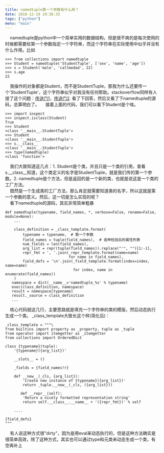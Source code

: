 ```yaml
---
title: namedtuple第一个参数有什么用？
date: 2018-12-19 19:36:33
tags: ["python"]
menu: "main" 
---
```


&nbsp;&nbsp;&nbsp;&nbsp;namedtuple是python中一个简单实用的数据结构，但是很不爽的是每次使用的时候都需要给第一个参数指定一个字符串，而这个字符串在实际使用中似乎并没有什么作用。比如

```
>>> from collections import namedtuple
>>> Student = namedtuple('StudentTuple', ['sex', 'name', 'age'])
>>> s = Student('male', 'callmedad', 22)
>>> s.age
22
```
&nbsp;&nbsp;&nbsp;&nbsp;我操作的对象都是Student，而不是StudentTuple，那我为什么还要传一个'StudentTuple'，这个字符串似乎对我没有任何帮助。stackoverflow同样有人提了这个问题：[传送门1](https://stackoverflow.com/questions/30526115/whats-the-first-argument-of-namedtuple-used-for)，[传送门2](https://stackoverflow.com/questions/30535678/why-do-you-have-to-provide-the-typename-as-the-first-parameter-when-creating-a-n). 看了下回答，然后又看了下namedtuple的源码，总算明白了。
&nbsp;&nbsp;&nbsp;&nbsp;接着上面的代码，我们可以看下Student是个啥。  

```
>>> import inspect
>>> inspect.isclass(Student)
True
>>> Student
<class '__main__.StudentTuple'>
>>> Student
<class '__main__.StudentTuple'>
>>> s.__class__
<class '__main__.StudentTuple'>
>>> type(namedtuple)
<class 'function'>
```
&nbsp;&nbsp;&nbsp;&nbsp;我们大致知道这几点：1. Student是个类，并且只是一个类的引用，查看s.\_\_class\_\_知道，这个类定义的名字是StudentTuple，就是我们传的第一个参数。2. namedtuple是个方法，但是返回的是一个新的类，也就是说这是一个类的工厂方法。  
&nbsp;&nbsp;&nbsp;&nbsp;既然是一个生成类的工厂方法，那么肯定就需要知道类的名字，所以这就是第一个参数的意义。然后，这一切是怎么实现的呢？  
&nbsp;&nbsp;&nbsp;&nbsp;看下namedtuple的源码，其实非常简单粗暴

```
def namedtuple(typename, field_names, *, verbose=False, rename=False, module=None):
	...
	
	class_definition = _class_template.format(
        typename = typename,  # 第一个参数
        field_names = tuple(field_names),  # 各种检验后的属性列表
        num_fields = len(field_names), 
        arg_list = repr(tuple(field_names)).replace("'", "")[1:-1],
        repr_fmt = ', '.join(_repr_template.format(name=name)
                             for name in field_names),
        field_defs = '\n'.join(_field_template.format(index=index, name=name)
                               for index, name in enumerate(field_names))
    )
   namespace = dict(__name__='namedtuple_%s' % typename)
   exec(class_definition, namespace)
   result = namespace[typename]
   result._source = class_definition
   ...
```
&nbsp;&nbsp;&nbsp;&nbsp;核心代码就这几行，主要思路就是填充一个字符串的类的模版，然后动态执行生成一个类。 \_class\_template大致长这个样(简化后)：

```
_class_template = """\
from builtins import property as _property, tuple as _tuple
from operator import itemgetter as _itemgetter
from collections import OrderedDict

class {typename}(tuple):
    '{typename}({arg_list})'

    __slots__ = ()

    _fields = {field_names!r}

    def __new__(_cls, {arg_list}):
        'Create new instance of {typename}({arg_list})'
        return _tuple.__new__(_cls, ({arg_list}))

       def __repr__(self):
        'Return a nicely formatted representation string'
        return self.__class__.__name__ + '({repr_fmt})' % self

    ....
   
{field_defs}
"""
```

&nbsp;&nbsp;&nbsp;&nbsp;有人说这种方式很"dirty"，因为是用eval来动态执行的，但是这种方法确实是很简单高效，除了这种方式，其实也可以通过type和元类来动态生成一个类，有空再补上



